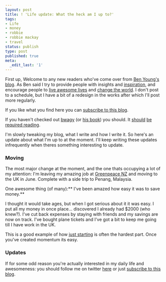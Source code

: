 ```yaml
---
layout: post
title: ! 'Life update: What the heck am I up to?'
tags:
- Life
- money
- robbie
- robbie mackay
- travel
status: publish
type: post
published: true
meta:
  _edit_last: '1'
---
```

First up, Welcome to any new readers who've come over from <a href="http://blog.bwagy.com">Ben Young's blog</a>. As Ben said I try to provide people with insights and <a href="http://blog.robbiemackay.com/category/inspiration/">inspiration</a>, and encourage people to <a href="http://blog.robbiemackay.com/category/pursuing-your-dreams/">live awesome lives</a> and <a href="http://blog.robbiemackay.com/2010/04/11/entrepreneurs-dont-just-start-businesses/">change the world</a>. I don't post to a schedule, but I have a bit of a redesign in the works after which I'll post more regularly.



If you like what you find here you can <a href="http://feedburner.google.com/fb/a/mailverify?uri=RobbieMackay&amp;amp;loc=en_US">subscribe to this blog</a>.



If you haven't checked out <a href="http://blog.bwagy.com">bwagy</a> (or <a href="http://www.thebestideasarefree.com/">his book</a>) you should. It <a href="http://blog.bwagy.com/from-living-a-nightmare-to-living-the-dream/">should</a> <a href="http://blog.bwagy.com/the-reality-gap-between-an-idea-and-implementation/">be</a> <a href="http://blog.bwagy.com/tag/going-out-on-your-own-pursuing-the-passion/">required</a><a href="http://blog.bwagy.com/12-hour-startup/"> reading</a>.



I'm slowly tweaking my blog, what I write and how I write it. So here's an update about what I'm up to at the moment. I'll keep writing these updates infrequently when theres something interesting to update.

<h3>Moving</h3>

The most major change at the moment, and the one thats occupying a lot of my attention: I'm leaving my amazing job at <a href="https://www.greenpeace.org.nz/join/for-pure-nz/">Greenpeace NZ</a> and moving to the UK in June. Complete with a side trip to Penang, Malaysia.



One awesome thing (of many):** I've been amazed how easy it was to save money.**



I thought it would take ages, but when I got serious about it it was easy. I put all my money in once place... discovered I already had $2000 (who knew?). I've cut back expenses by staying with friends and my savings are now on track. I've bought plane tickets and I've got a bit to keep me going till I have work in the UK.



This is a good example of how <a href="http://blog.robbiemackay.com/2010/03/19/on-deploying-early-and-then-tweaking-follow-up-from-redesign-your-career/">just starting</a> is often the hardest part. Once you've created momentum its easy.

<h3>Updates</h3>

If for some odd reason you're actually interested in my daily life and awesomeness: you should follow me on twitter <a href="http://twitter.com/rjmackay">here</a> or just <a href="http://feedburner.google.com/fb/a/mailverify?uri=RobbieMackay&amp;amp;loc=en_US">subscribe to this blog</a>.
